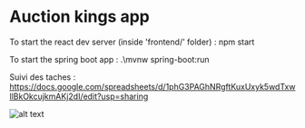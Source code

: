 # Auction kings app

To start the react dev server (inside 'frontend/' folder) : npm start

To start the spring boot app : .\\mvnw spring-boot:run

Suivi des taches : https://docs.google.com/spreadsheets/d/1phG3PAGhNRgftKuxUxyk5wdTxwllBkOkcujkmAKj2dI/edit?usp=sharing

![alt text](https://images-na.ssl-images-amazon.com/images/S/pv-target-images/d67c999971966c1ee3326cc466776f0a48624b936e85f0aa21ecaddf76202edc._RI_V_TTW_.jpg)
